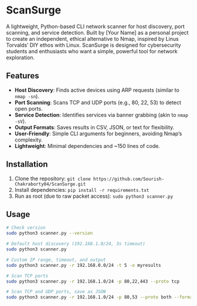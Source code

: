 # ScanSurge
A lightweight, Python-based CLI network scanner for host discovery, port scanning, and service detection. Built by [Your Name] as a personal project to create an independent, ethical alternative to Nmap, inspired by Linus Torvalds’ DIY ethos with Linux. ScanSurge is designed for cybersecurity students and enthusiasts who want a simple, powerful tool for network exploration.

## Features
- **Host Discovery**: Finds active devices using ARP requests (similar to `nmap -sn`).
- **Port Scanning**: Scans TCP and UDP ports (e.g., 80, 22, 53) to detect open ports.
- **Service Detection**: Identifies services via banner grabbing (akin to `nmap -sV`).
- **Output Formats**: Saves results in CSV, JSON, or text for flexibility.
- **User-Friendly**: Simple CLI arguments for beginners, avoiding Nmap’s complexity.
- **Lightweight**: Minimal dependencies and ~150 lines of code.

## Installation
1. Clone the repository: `git clone https://github.com/Sourish-Chakraborty04/ScanSurge.git`
2. Install dependencies: `pip install -r requirements.txt`
3. Run as root (due to raw packet access): `sudo python3 scanner.py`

## Usage
```bash
# Check version
sudo python3 scanner.py --version

# Default host discovery (192.168.1.0/24, 3s timeout)
sudo python3 scanner.py

# Custom IP range, timeout, and output
sudo python3 scanner.py -r 192.168.0.0/24 -t 5 -o myresults

# Scan TCP ports
sudo python3 scanner.py -r 192.168.1.0/24 -p 80,22,443 --proto tcp

# Scan TCP and UDP ports, save as JSON
sudo python3 scanner.py -r 192.168.1.0/24 -p 80,53 --proto both --format json
